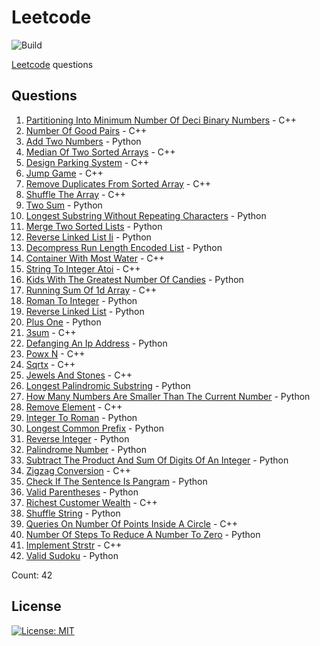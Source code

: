 # Leetcode

![Build](https://github.com/Zeyu-Li/leetcode/workflows/Generate%20MD/badge.svg)

[Leetcode](https://leetcode.com/) questions



## Questions 
 1. [Partitioning Into Minimum Number Of Deci Binary Numbers](https://leetcode.com/problems/partitioning-into-minimum-number-of-deci-binary-numbers) - C++ 
 2. [Number Of Good Pairs](https://leetcode.com/problems/number-of-good-pairs) - C++ 
 3. [Add Two Numbers](https://leetcode.com/problems/add-two-numbers) - Python 
 4. [Median Of Two Sorted Arrays](https://leetcode.com/problems/median-of-two-sorted-arrays) - C++ 
 5. [Design Parking System](https://leetcode.com/problems/design-parking-system) - C++ 
 6. [Jump Game](https://leetcode.com/problems/jump-game) - C++ 
 7. [Remove Duplicates From Sorted Array](https://leetcode.com/problems/remove-duplicates-from-sorted-array) - C++ 
 8. [Shuffle The Array](https://leetcode.com/problems/shuffle-the-array) - C++ 
 9. [Two Sum](https://leetcode.com/problems/two-sum) - Python 
 10. [Longest Substring Without Repeating Characters](https://leetcode.com/problems/longest-substring-without-repeating-characters) - Python 
 11. [Merge Two Sorted Lists](https://leetcode.com/problems/merge-two-sorted-lists) - Python 
 12. [Reverse Linked List Ii](https://leetcode.com/problems/reverse-linked-list-ii) - Python 
 13. [Decompress Run Length Encoded List](https://leetcode.com/problems/decompress-run-length-encoded-list) - Python 
 14. [Container With Most Water](https://leetcode.com/problems/container-with-most-water) - C++ 
 15. [String To Integer Atoi](https://leetcode.com/problems/string-to-integer-atoi) - C++ 
 16. [Kids With The Greatest Number Of Candies](https://leetcode.com/problems/kids-with-the-greatest-number-of-candies) - Python 
 17. [Running Sum Of 1d Array](https://leetcode.com/problems/running-sum-of-1d-array) - C++ 
 18. [Roman To Integer](https://leetcode.com/problems/roman-to-integer) - Python 
 19. [Reverse Linked List](https://leetcode.com/problems/reverse-linked-list) - Python 
 20. [Plus One](https://leetcode.com/problems/plus-one) - Python 
 21. [3sum](https://leetcode.com/problems/3sum) - C++ 
 22. [Defanging An Ip Address](https://leetcode.com/problems/defanging-an-ip-address) - Python 
 23. [Powx N](https://leetcode.com/problems/powx-n) - C++ 
 24. [Sqrtx](https://leetcode.com/problems/sqrtx) - C++ 
 25. [Jewels And Stones](https://leetcode.com/problems/jewels-and-stones) - C++ 
 26. [Longest Palindromic Substring](https://leetcode.com/problems/longest-palindromic-substring) - Python 
 27. [How Many Numbers Are Smaller Than The Current Number](https://leetcode.com/problems/how-many-numbers-are-smaller-than-the-current-number) - Python 
 28. [Remove Element](https://leetcode.com/problems/remove-element) - C++ 
 29. [Integer To Roman](https://leetcode.com/problems/integer-to-roman) - Python 
 30. [Longest Common Prefix](https://leetcode.com/problems/longest-common-prefix) - Python 
 31. [Reverse Integer](https://leetcode.com/problems/reverse-integer) - Python 
 32. [Palindrome Number](https://leetcode.com/problems/palindrome-number) - Python 
 33. [Subtract The Product And Sum Of Digits Of An Integer](https://leetcode.com/problems/subtract-the-product-and-sum-of-digits-of-an-integer) - Python 
 34. [Zigzag Conversion](https://leetcode.com/problems/zigzag-conversion) - C++ 
 35. [Check If The Sentence Is Pangram](https://leetcode.com/problems/check-if-the-sentence-is-pangram) - Python 
 36. [Valid Parentheses](https://leetcode.com/problems/valid-parentheses) - Python 
 37. [Richest Customer Wealth](https://leetcode.com/problems/richest-customer-wealth) - C++ 
 38. [Shuffle String](https://leetcode.com/problems/shuffle-string) - Python 
 39. [Queries On Number Of Points Inside A Circle](https://leetcode.com/problems/queries-on-number-of-points-inside-a-circle) - C++ 
 40. [Number Of Steps To Reduce A Number To Zero](https://leetcode.com/problems/number-of-steps-to-reduce-a-number-to-zero) - Python 
 41. [Implement Strstr](https://leetcode.com/problems/implement-strstr) - C++ 
 42. [Valid Sudoku](https://leetcode.com/problems/valid-sudoku) - Python 

Count: 42


## License

[![License: MIT](https://img.shields.io/badge/License-MIT-blue.svg)](https://opensource.org/licenses/MIT)